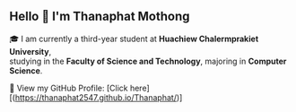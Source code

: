 ## Hello 👋 I'm Thanaphat Mothong

🎓 I am currently a third-year student at **Huachiew Chalermprakiet University**,  
studying in the **Faculty of Science and Technology**, majoring in **Computer Science**.

🔗 View my GitHub Profile: [Click here][(https://thanaphat2547.github.io/Thanaphat/)]

<!--
**thanaphat2547/thanaphat2547** is a ✨ _special_ ✨ repository because its `README.md` (this file) appears on your GitHub profile.

Here are some ideas to get you started:

- 🔭 I’m currently working on ...
- 🌱 I’m currently learning ...
- 👯 I’m looking to collaborate on ...
- 🤔 I’m looking for help with ...
- 💬 Ask me about ...
- 📫 How to reach me: ...
- 😄 Pronouns: ...
- ⚡ Fun fact: ...
-->
